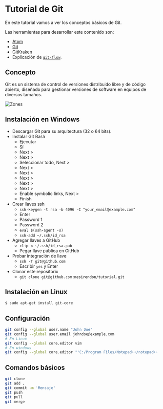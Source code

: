 # Tutorial de Git

En este tutorial vamos a ver los conceptos básicos de Git.

Las herramientas para desarrollar este contenido son:

* [Atom](http://atom.io)
* [Git](https://git-scm.com)
* [GitKraken](http://www.gitkraken.com)
* Explicación de [`git-flow`](http://danielkummer.github.io/git-flow-cheatsheet/).

## Concepto
Git es un sistema de control de versiones distribuido libre y de código abierto, diseñado para gestionar versiones de software en equipos de diversos tamaños.

![Zones](https://git-scm.com/book/en/v2/images/areas.png)

## Instalación en Windows
* Descargar Git para su arquitectura (32 o 64 bits).
* Instalar Git Bash
  * Ejecutar
  * Sí
  * Next >
  * Next >
  * Seleccionar todo, Next >
  * Next >
  * Next >
  * Next >
  * Next >
  * Next >
  * Enable symbolic links, Next >
  * Finish
* Crear llaves ssh
  * `ssh-keygen -t rsa -b 4096 -C "your_email@example.com"`
  * Enter
  * Password 1
  * Password 2
  * `eval $(ssh-agent -s)`
  * `ssh-add ~/.ssh/id_rsa`
* Agregar llaves a GitHub
  * `clip < ~/.ssh/id_rsa.pub`
  * Pegar llave pública en GitHub
* Probar integración de llave
  * `ssh -T git@github.com`
  * Escribir `yes` y Enter
* Clonar este repositorio
  * `git clone git@github.com:mesirendon/tutorial.git`

## Instalación en Linux
```bash
$ sudo apt-get install git-core
```

## Configuración
```bash
git config --global user.name "John Doe"
git config --global user.email johndoe@example.com
# En Linux
git config --global core.editor vim
# En windows
git config --global core.editor "'C:/Program Files/Notepad++/notepad++.exe' -multiInst -nosession"
```

## Comandos básicos
```bash
git clone
git add .
git commit -m 'Mensaje'
git push
git pull
git merge
```
